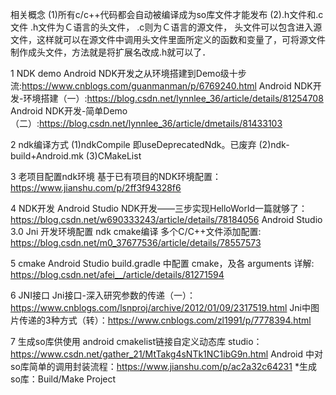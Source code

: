 相关概念
(1)所有c/c++代码都会自动被编译成为so库文件才能发布
(2).h文件和.c文件
.h文件为Ｃ语言的头文件，
.c则为Ｃ语言的源文件，
头文件可以包含进入源文件，这样就可以在源文件中调用头文件里面所定义的函数和变量了，可将源文件制作成头文件，方法就是将扩展名改成.h就可以了．

1 NDK demo
Android NDK开发之从环境搭建到Demo级十步流:https://www.cnblogs.com/guanmanman/p/6769240.html
Android NDK开发-环境搭建（一）:https://blog.csdn.net/lynnlee_36/article/details/81254708
Android NDK开发-简单Demo（二）:https://blog.csdn.net/lynnlee_36/article/dmetails/81433103

2 ndk编译方式
(1)ndkCompile 即useDeprecatedNdk。已废弃
(2)ndk-build+Android.mk
(3)CMakeList

3 老项目配置ndk环境
基于已有项目的NDK环境配置：https://www.jianshu.com/p/2ff3f94328f6

4 NDK开发
Android Studio NDK开发——三步实现HelloWorld一篇就够了：
https://blog.csdn.net/w690333243/article/details/78184056
Android Studio 3.0 Jni 开发环境配置 ndk cmake编译 多个C/C++文件添加配置:
https://blog.csdn.net/m0_37677536/article/details/78557573

5 cmake
Android Studio build.gradle 中配置 cmake，及各 arguments 详解:
https://blog.csdn.net/afei__/article/details/81271594

6 JNI接口
Jni接口-深入研究参数的传递（一）：https://www.cnblogs.com/lsnproj/archive/2012/01/09/2317519.html
Jni中图片传递的3种方式（转）：https://www.cnblogs.com/zl1991/p/7778394.html

7 生成so库供使用
android cmakelist链接自定义动态库 studio：https://www.csdn.net/gather_21/MtTakg4sNTk1NC1ibG9n.html
Android 中对so库简单的调用封装流程：https://www.jianshu.com/p/ac2a32c64231
*生成so库：Build/Make Project